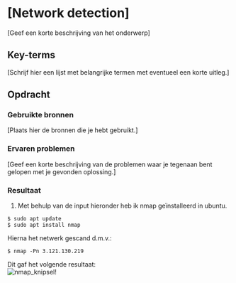 # [Network detection]
[Geef een korte beschrijving van het onderwerp]

## Key-terms
[Schrijf hier een lijst met belangrijke termen met eventueel een korte uitleg.]

## Opdracht
### Gebruikte bronnen
[Plaats hier de bronnen die je hebt gebruikt.]

### Ervaren problemen
[Geef een korte beschrijving van de problemen waar je tegenaan bent gelopen met je gevonden oplossing.]

### Resultaat
1. Met behulp van de input hieronder heb ik nmap geïnstalleerd in ubuntu. 
```
$ sudo apt update 
$ sudo apt install nmap
```
Hierna het netwerk gescand d.m.v.:
```
$ nmap -Pn 3.121.130.219 

````
Dit gaf het volgende resultaat:  
![nmap_knipsel!](./resulaat%20nmap.PNG)

